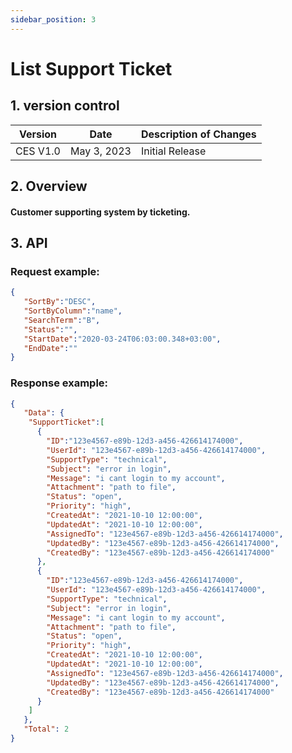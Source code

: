 ```yaml
---
sidebar_position: 3
---
```


# List Support Ticket

## 1. version control

| Version  | Date        | Description of Changes |
| -------- | ----------- | ---------------------- |
| CES V1.0 | May 3, 2023 | Initial Release        |

## 2. Overview

#### Customer supporting system by ticketing.


## 3. API

### Request example:

```json
{
   "SortBy":"DESC",
   "SortByColumn":"name",
   "SearchTerm":"B",
   "Status":"",
   "StartDate":"2020-03-24T06:03:00.348+03:00",
   "EndDate":""
}
```
### Response example:

```json
{
   "Data": {
    "SupportTicket":[
      {
        "ID":"123e4567-e89b-12d3-a456-426614174000",
        "UserId": "123e4567-e89b-12d3-a456-426614174000",
        "SupportType": "technical",
        "Subject": "error in login",
        "Message": "i cant login to my account",
        "Attachment": "path to file",
        "Status": "open",
        "Priority": "high",
        "CreatedAt": "2021-10-10 12:00:00",
        "UpdatedAt": "2021-10-10 12:00:00",
        "AssignedTo": "123e4567-e89b-12d3-a456-426614174000",
        "UpdatedBy": "123e4567-e89b-12d3-a456-426614174000",
        "CreatedBy": "123e4567-e89b-12d3-a456-426614174000"
      },
      {
        "ID":"123e4567-e89b-12d3-a456-426614174000",
        "UserId": "123e4567-e89b-12d3-a456-426614174000",
        "SupportType": "technical",
        "Subject": "error in login",
        "Message": "i cant login to my account",
        "Attachment": "path to file",
        "Status": "open",
        "Priority": "high",
        "CreatedAt": "2021-10-10 12:00:00",
        "UpdatedAt": "2021-10-10 12:00:00",
        "AssignedTo": "123e4567-e89b-12d3-a456-426614174000",
        "UpdatedBy": "123e4567-e89b-12d3-a456-426614174000",
        "CreatedBy": "123e4567-e89b-12d3-a456-426614174000"
      }
    ]
   },
   "Total": 2
}
```